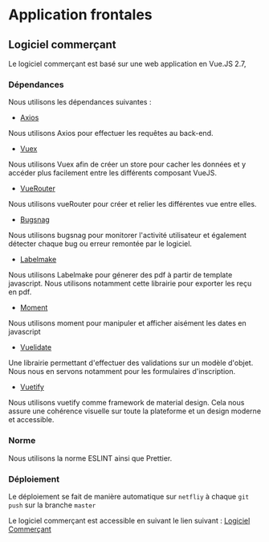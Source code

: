 # Application frontales

## Logiciel commerçant

Le logiciel commerçant est basé sur une web application en Vue.JS 2.7,

### Dépendances

Nous utilisons les dépendances suivantes : 

- [Axios](https://axios-http.com/fr/docs/intro)

Nous utilisons Axios pour effectuer les requêtes au back-end.

- [Vuex](https://vuex.vuejs.org)

Nous utilisons Vuex afin de créer un store pour cacher les données et y accéder plus facilement entre les différents composant VueJS. 

- [VueRouter](https://router.vuejs.org)

Nous utilisons vueRouter pour créer et relier les différentes vue entre elles.

- [Bugsnag](https://www.bugsnag.com)

Nous utilisons bugsnag pour monitorer l'activité utilisateur et également détecter chaque bug ou erreur remontée par le logiciel.

- [Labelmake](https://labelmake.jp)

Nous utilisons Labelmake pour génerer des pdf à partir de template javascript. Nous utilisons notamment cette librairie pour exporter les reçu en pdf. 

- [Moment](https://momentjs.com)

Nous utilisons moment pour manipuler et afficher aisément les dates en javascript

- [Vuelidate](https://github.com/vuelidate/vuelidate)

Une librairie permettant d'effectuer des validations sur un modèle d'objet. Nous nous en servons notamment pour les formulaires d'inscription.

- [Vuetify](https://vuetifyjs.com/en/)

Nous utilisons vuetify comme framework de material design. Cela nous assure une cohérence visuelle sur toute la plateforme et un design moderne et accessible.



### Norme

Nous utilisons la norme ESLINT ainsi que Prettier.

### Déploiement

Le déploiement se fait de manière automatique sur `netfliy` à chaque `git push` sur la branche `master`

Le logiciel commerçant est accessible en suivant le lien suivant : [Logiciel Commerçant](https://pizzi-webapp.netlify.app/dashboard)